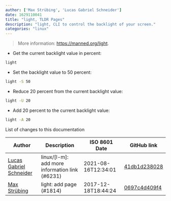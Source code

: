 ```yaml
---
author: ['Max Strübing', 'Lucas Gabriel Schneider']
date: 1629110041
title: "light, TLDR Pages"
description: "light, CLI to control the backlight of your screen."
categories: "linux"
---
```

> More information: <https://manned.org/light>.

- Get the current backlight value in percent:

```bash
light
```

- Set the backlight value to 50 percent:

```bash
light -S 50
```

- Reduce 20 percent from the current backlight value:

```bash
light -U 20
```

- Add 20 percent to the current backlight value:

```bash
light -A 20
```
List of changes to this documentation


Author | Description | ISO 8601 Date | GitHub link
------|-----|-----|-----
[Lucas Gabriel Schneider](mailto:casdpa@gmail.com) | linux/[l-m]: add more information link (#6231) | 2021-08-16T12:34:01 | [41db1d238028](https://github.com/tldr-pages/tldr/commit/41db1d2380286234a89aaa2131d8e1d1c531b850)
[Max Strübing](mailto:mxstrbng@gmail.com) | light: add page (#1814) | 2017-12-18T18:44:24 | [0697c4d409f4](https://github.com/tldr-pages/tldr/commit/0697c4d409f4aae0adffcac5dccef9b9b72f940d)

